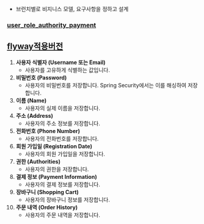 - 브런치별로 비지니스 모델, 요구사항을 정하고 설계

### [user_role_authority_payment](https://github.com/AngryPig123/jpa_orm/tree/userdetail_example)
## [flyway적용버전](https://github.com/AngryPig123/jpa_orm/tree/userdetail_flyway)

1. **사용자 식별자 (Username 또는 Email)**
    - 사용자를 고유하게 식별하는 값입니다.
2. **비밀번호 (Password)**
    - 사용자의 비밀번호를 저장합니다. Spring Security에서는 이를 해싱하여 저장합니다.
3. **이름 (Name)**
    - 사용자의 실제 이름을 저장합니다.
4. **주소 (Address)**
    - 사용자의 주소 정보를 저장합니다.
5. **전화번호 (Phone Number)**
    - 사용자의 전화번호를 저장합니다.
6. **회원 가입일 (Registration Date)**
    - 사용자의 회원 가입일을 저장합니다.
7. **권한 (Authorities)**
    - 사용자의 권한을 저장합니다.
8. **결제 정보 (Payment Information)**
    - 사용자의 결제 정보를 저장합니다.
9. **장바구니 (Shopping Cart)**
    - 사용자의 장바구니 정보를 저장합니다.
10. **주문 내역 (Order History)**
    - 사용자의 주문 내역을 저장합니다.

